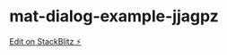 # mat-dialog-example-jjagpz

[Edit on StackBlitz ⚡️](https://stackblitz.com/edit/mat-dialog-example-jjagpz)
